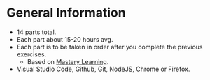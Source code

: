 # General Information

- 14 parts total.
- Each part about 15-20 hours avg.
- Each part is to be taken in order after you complete the previous exercises.
    - Based on [Mastery Learning](https://en.wikipedia.org/wiki/Mastery_learning).
- Visual Studio Code, Github, Git, NodeJS, Chrome or Firefox.
